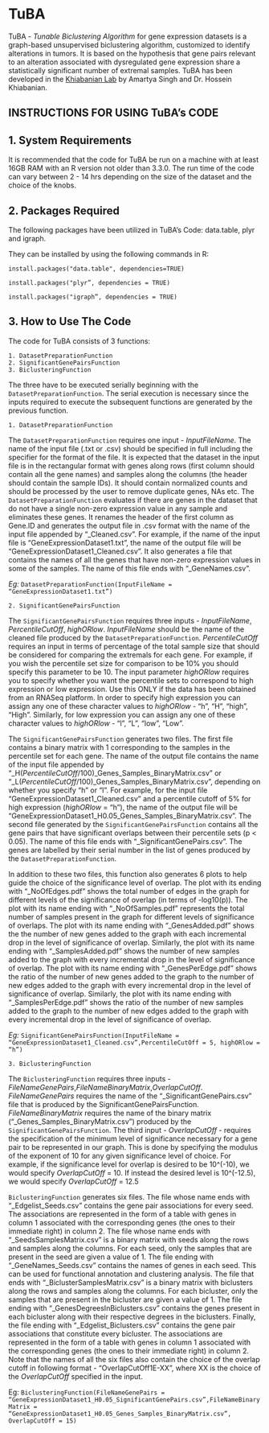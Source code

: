 # TuBA
TuBA - *Tunable Biclustering Algorithm* for gene expression datasets is a graph-based unsupervised biclustering algorithm, customized to identify alterations in tumors. It is based on the hypothesis that gene pairs relevant to an alteration associated with dysregulated gene expression share a statistically significant number of extremal samples. TuBA has been developed in the [Khiabanian Lab](http://khiabanian-lab.org/) by Amartya Singh and Dr. Hossein Khiabanian.

## INSTRUCTIONS FOR USING TuBA’s CODE

## 1. System Requirements

It is recommended that the code for TuBA be run on a machine with at least 16GB RAM with an R version not older than 3.3.0. The run time of the code can vary between 2 - 14 hrs depending on the size of the dataset and the choice of the knobs.

## 2. Packages Required

The following packages have been utilized in TuBA’s Code: data.table, plyr and igraph.

They can be installed by using the following commands in R:

`install.packages("data.table", dependencies=TRUE)`

`install.packages("plyr”, dependencies = TRUE)`

`install.packages("igraph”, dependencies = TRUE)`

## 3. How to Use The Code

The code for TuBA consists of 3 functions:

	1. DatasetPreparationFunction
	2. SignificantGenePairsFunction
	3. BiclusteringFunction

The three have to be executed serially beginning with the `DatasetPreparationFunction`. The serial execution is necessary since the inputs required to execute the subsequent functions are generated by the previous function.

	1. DatasetPreparationFunction

The `DatasetPreparationFunction` requires one input - *InputFileName*. The name of the input file (.txt or .csv) should be specified in full including the specifier for the format of the file. It is expected that the dataset in the input file is in the rectangular format with genes along rows (first column should contain all the gene names) and samples along the columns (the header should contain the sample IDs). It should contain normalized counts and should be processed by the user to remove duplicate genes, NAs etc. The `DatasetPreparationFunction` evaluates if there are genes in the dataset that do not have a single non-zero expression value in any sample and eliminates these genes. It renames the header of the first column as Gene.ID and generates the output file in .csv format with the name of the input file appended by “_Cleaned.csv”. For example, if the name of the input file is “GeneExpressionDataset1.txt”, the name of the output file will be “GeneExpressionDataset1_Cleaned.csv”. It also generates a file that contains the names of all the genes that have non-zero expression values in some of the samples. The name of this file ends with “_GeneNames.csv”. 

*Eg:* `DatasetPreparationFunction(InputFileName = “GeneExpressionDataset1.txt”)`

	2. SignificantGenePairsFunction
	
The `SignificantGenePairsFunction` requires three inputs - *InputFileName*, *PercentileCutOff*, *highORlow*. *InputFileName* should be the name of the cleaned file produced by the `DatasetPreparationFunction`. *PercentileCutOff* requires an input in terms of percentage of the total sample size that should be considered for comparing the extremals for each gene. For example, if you wish the percentile set size for comparison to be 10% you should specify this parameter to be 10. The input parameter *highORlow* requires you to specify whether you want the percentile sets to correspond to high expression or low expression. Use this ONLY if the data has been obtained from an RNASeq platform. In order to specify high expression you can assign any one of these character values to *highORlow* - “h”, “H”, “high”, “High”. Similarly, for low expression you can assign any one of these character values to *highORlow* - “l”, “L”, “low”, “Low”. 

The `SignificantGenePairsFunction` generates two files. The first file contains a binary matrix with 1 corresponding to the samples in the percentile set for each gene. The name of the output file contains the name of the input file appended by “_H(*PercentileCutOff*/100)_Genes_Samples_BinaryMatrix.csv” or “_L(*PercentileCutOff*/100)_Genes_Samples_BinaryMatrix.csv”, depending on whether you specify “h” or “l”. For example, for the input file “GeneExpressionDataset1_Cleaned.csv” and a percentile cutoff of 5% for high expression (*highORlow* = “h”), the name of the output file will be “GeneExpressionDataset1_H0.05_Genes_Samples_BinaryMatrix.csv”. The second file generated by the `SignificantGenePairsFunction` contains all the gene pairs that have significant overlaps between their percentile sets (p < 0.05). The name of this file ends with “_SignificantGenePairs.csv”. The genes are labelled by their serial number in the list of genes produced by the `DatasetPreparationFunction`.

In addition to these two files, this function also generates 6 plots to help guide the choice of the significance level of overlap. The plot with its ending with “_NoOfEdges.pdf” shows the total number of edges in the graph for different levels of the significance of overlap (in terms of -log10(p)). The plot with its name ending with “_NoOfSamples.pdf” represents the total number of samples present in the graph for different levels of significance of overlaps. The plot with its name ending with “_GenesAdded.pdf” shows the the number of new genes added to the graph with each incremental drop in the level of significance of overlap. Similarly, the plot with its name ending with “_SamplesAdded.pdf” shows the number of new samples added to the graph with every incremental drop in the level of significance of overlap. The plot with its name ending with “_GenesPerEdge.pdf” shows the ratio of the number of new genes added to the graph to the number of new edges added to the graph with every incremental drop in the level of significance of overlap. Similarly, the plot with its name ending with “_SamplesPerEdge.pdf” shows the ratio of the number of new samples added to the graph to the number of new edges added to the graph with every incremental drop in the level of significance of overlap.

*Eg:* `SignificantGenePairsFunction(InputFileName = “GeneExpressionDataset1_Cleaned.csv”,PercentileCutOff = 5, highORlow = “h”)`

	3. BiclusteringFunction

The `BiclusteringFunction` requires three inputs - *FileNameGenePairs*,*FileNameBinaryMatrix*,*OverlapCutOff*. *FileNameGenePairs* requires the name of the “_SignificantGenePairs.csv” file that is produced by the SignificantGenePairsFunction. *FileNameBinaryMatrix* requires the name of the binary matrix (“_Genes_Samples_BinaryMatrix.csv”) produced by the `SignificantGenePairsFunction`. The third input - *OverlapCutOff* - requires the specification of the minimum level of significance necessary for a gene pair to be represented in our graph. This is done by specifying the modulus of the exponent of 10 for any given significance level of choice. For example, if the significance level for overlap is desired to be 10^(-10), we would specify *OverlapCutOff* = 10. If instead the desired level is 10^(-12.5), we would specify *OverlapCutOff* = 12.5

`BiclusteringFunction` generates six files. The file whose name ends with “_Edgelist_Seeds.csv” contains the gene pair associations for every seed. The associations are represented in the form of a table with genes in column 1 associated with the corresponding genes (the ones to their immediate right) in column 2. The file whose name ends with “_SeedsSamplesMatrix.csv” is a binary matrix with seeds along the rows and samples along the columns. For each seed, only the samples that are present in the seed are given a value of 1. The file ending with “_GeneNames_Seeds.csv” contains the names of genes in each seed. This can be used for functional annotation and clustering analysis. The file that ends with “_BiclusterSamplesMatrix.csv” is a binary matrix with biclusters along the rows and samples along the columns. For each bicluster, only the samples that are present in the bicluster are given a value of 1. The file ending with “_GenesDegreesInBiclusters.csv” contains the genes present in each bicluster along with their respective degrees in the biclusters. Finally, the file ending with “_Edgelist_Biclusters.csv” contains the gene pair associations that constitute every bicluster. The associations are represented in the form of a table with genes in column 1 associated with the corresponding genes (the ones to their immediate right) in column 2. Note that the names of all the six files also contain the choice of the overlap cutoff in following format - “OverlapCutOff1E-XX”, where XX is the choice of the *OverlapCutOff* specified in the input. 

Eg: `BiclusteringFunction(FileNameGenePairs = “GeneExpressionDataset1_H0.05_SignificantGenePairs.csv”,FileNameBinaryMatrix = “GeneExpressionDataset1_H0.05_Genes_Samples_BinaryMatrix.csv”, OverlapCutOff = 15)`

